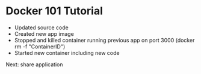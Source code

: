 # Docker 101 Tutorial

- Updated source code
- Created new app image
- Stopped and killed container running previous app on port 3000 (docker rm -f "ContainerID")
- Started new container including new code

Next: share application
